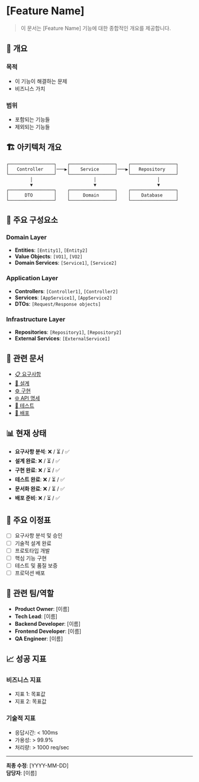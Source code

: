 # [Feature Name] 

> 이 문서는 [Feature Name] 기능에 대한 종합적인 개요를 제공합니다.

## 📝 개요

### 목적
- 이 기능이 해결하는 문제
- 비즈니스 가치

### 범위
- 포함되는 기능들
- 제외되는 기능들

## 🏗️ 아키텍처 개요

```
┌─────────────────┐    ┌─────────────────┐    ┌─────────────────┐
│   Controller    │───▶│    Service      │───▶│   Repository    │
└─────────────────┘    └─────────────────┘    └─────────────────┘
         │                       │                       │
         ▼                       ▼                       ▼
┌─────────────────┐    ┌─────────────────┐    ┌─────────────────┐
│      DTO        │    │     Domain      │    │    Database     │
└─────────────────┘    └─────────────────┘    └─────────────────┘
```

## 🧩 주요 구성요소

### Domain Layer
- **Entities**: `[Entity1]`, `[Entity2]`
- **Value Objects**: `[VO1]`, `[VO2]`
- **Domain Services**: `[Service1]`, `[Service2]`

### Application Layer  
- **Controllers**: `[Controller1]`, `[Controller2]`
- **Services**: `[AppService1]`, `[AppService2]`
- **DTOs**: `[Request/Response objects]`

### Infrastructure Layer
- **Repositories**: `[Repository1]`, `[Repository2]`
- **External Services**: `[ExternalService1]`

## 🔗 관련 문서

- [📋 요구사항](./requirements.md)
- [🎨 설계](./design.md) 
- [⚙️ 구현](./implementation.md)
- [🌐 API 명세](./api-specification.md)
- [🧪 테스트](./testing.md)
- [🚀 배포](./deployment.md)

## 📊 현재 상태

- **요구사항 분석**: ❌ / ⏳ / ✅
- **설계 완료**: ❌ / ⏳ / ✅  
- **구현 완료**: ❌ / ⏳ / ✅
- **테스트 완료**: ❌ / ⏳ / ✅
- **문서화 완료**: ❌ / ⏳ / ✅
- **배포 준비**: ❌ / ⏳ / ✅

## 🎯 주요 이정표

- [ ] 요구사항 분석 및 승인
- [ ] 기술적 설계 완료
- [ ] 프로토타입 개발
- [ ] 핵심 기능 구현
- [ ] 테스트 및 품질 보증
- [ ] 프로덕션 배포

## 👥 관련 팀/역할

- **Product Owner**: [이름]
- **Tech Lead**: [이름] 
- **Backend Developer**: [이름]
- **Frontend Developer**: [이름]
- **QA Engineer**: [이름]

## 📈 성공 지표

### 비즈니스 지표
- 지표 1: 목표값
- 지표 2: 목표값

### 기술적 지표  
- 응답시간: < 100ms
- 가용성: > 99.9%
- 처리량: > 1000 req/sec

---

**최종 수정**: [YYYY-MM-DD]  
**담당자**: [이름]